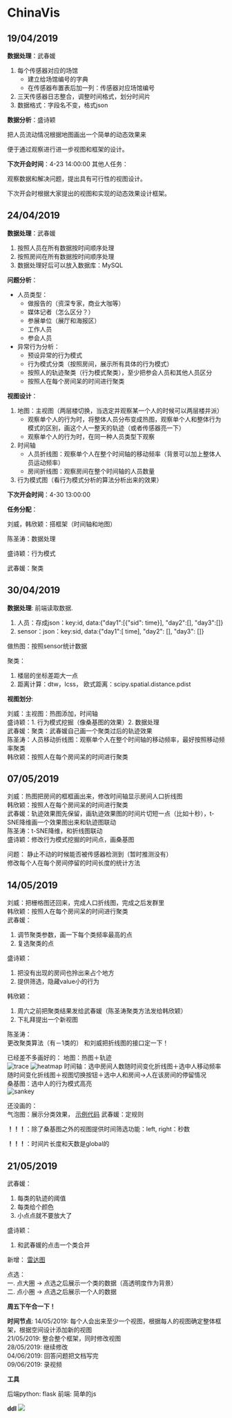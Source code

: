 # ChinaVis

19/04/2019
---
**数据处理**：武春媛

1. 每个传感器对应的场馆
   - 建立给场馆编号的字典
   - 在传感器布置表后加一列：传感器对应场馆编号
2. 三天传感器日志整合，调整时间格式，划分时间片
3. 数据格式：字段名不变，格式json

**数据分析**：盛诗颖

把人员流动情况根据地图画出一个简单的动态效果来

便于通过观察进行进一步视图和框架的设计。

**下次开会时间**：4-23 14:00:00
其他人任务：

观察数据和解决问题，提出具有可行性的视图设计。

下次开会时根据大家提出的视图和实现的动态效果设计框架。

24/04/2019
---
**数据处理**：武春媛

1. 按照人员在所有数据按时间顺序处理
2. 按照房间在所有数据按时间顺序处理
3. 数据处理好后可以放入数据库：MySQL

**问题分析**：

- 人员类型：
  - 做报告的（资深专家，商业大咖等）
  - 媒体记者（怎么区分？）
  - 参展单位（展厅和海报区）
  - 工作人员
  - 参会人员
- 异常行为分析：
  - 预设异常的行为模式
  - 行为模式分类（按照房间，展示所有具体的行为模式）
  - 按照人的轨迹聚类（行为模式聚类），至少把参会人员和其他人员区分
  - 按照人在每个房间呆的时间进行聚类
  
**视图设计**：

1. 地图：主视图（两层楼切换，当选定并观察某一个人的时候可以两层楼并派）
   - 观察单个人的行为时，将整体人员分布变成热图，观察单个人和整体行为模式的区别，画这个人一整天的轨迹（或者传感器亮一下）
   - 观察单个人的行为时，在同一种人员类型下观察
2. 时间轴
   - 人员折线图：观察单个人在整个时间轴的移动频率（背景可以加上整体人员运动频率）
   - 房间折线图：观察房间在整个时间轴的人员数量
3. 行为模式图（看行为模式分析的算法分析出来的效果）

**下次开会时间**：4-30 13:00:00

**任务分配**：

刘威，韩欣颖：搭框架（时间轴和地图）

陈圣涛：数据处理

盛诗颖：行为模式

武春媛：聚类

30/04/2019
---
**数据处理**:
前端读取数据.

1. 人员：存成json：key:id, data:{"day1":[{"sid": time}], "day2":[], "day3":[]}
2. sensor：json：key:sid, data:{"day1":[ time], "day2": [], "day3": []}

做热图：按照sensor统计数据

聚类：

1. 楼层的坐标差距大一点
2. 距离计算：dtw，lcss，
   欧式距离：scipy.spatial.distance.pdist

**视图划分**:

刘威：主视图：热图添加，时间轴 </br>
盛诗颖：1. 行为模式挖掘（像桑基图的效果）2. 数据处理 </br>
武春媛：聚类：武春媛自己画一个聚类过后的轨迹效果 </br>
陈圣涛：人员移动折线图：观察单个人在整个时间轴的移动频率，最好按照移动频率聚类</br>
韩欣颖：按照人在每个房间呆的时间进行聚类</br>

07/05/2019
---
刘威：热图把房间的框框画出来，修改时间轴显示房间人口折线图 </br>
韩欣颖：按照人在每个房间呆的时间进行聚类 </br>
武春媛：轨迹效果图先保留，画轨迹效果图的时间片切短一点（比如十秒），t-SNE降维画一个效果图出来和轨迹图联动 </br>
陈圣涛：t-SNE降维，和折线图联动 </br>
盛诗颖：修改行为模式挖掘的时间点，画桑基图 </br>

问题：
静止不动的时候能否被传感器检测到（暂时推测没有）</br>
修改每个人在每个房间停留的时间长度的统计方法

14/05/2019
---
刘威：把栅格图还回来，完成人口折线图，完成之后发群里</br>
韩欣颖：按照人在每个房间呆的时间进行聚类 </br>
武春媛：
1. 调节聚类参数，画一下每个类频率最高的点</br>
2. 复选聚类的点

盛诗颖：
1. 把没有出现的房间也拎出来占个地方</br>
2. 提供筛选，隐藏value小的行为

韩欣颖：
1. 周六之前把聚类结果发给武春媛（陈圣涛聚类方法发给韩欣颖）</br>
2. 下礼拜提出一个新视图

陈圣涛：</br>
更改聚类算法（有－1类的）
和刘威把折线图的接口定一下！

已经差不多画好的：
地图：热图＋轨迹</br>
![trace](trace.png)
![heatmap](heat.png)
时间轴：选中房间人数随时间变化折线图＋选中人移动频率随时间变化折线图＋视图切换按钮＋选中人和房间->人在该房间的停留情况</br>
桑基图：选中人的行为模式高亮</br>
![sankey](sankey.png)

还没画的：</br>
气泡图：展示分类效果， [示例代码](https://bl.ocks.org/fdlk/076469462d00ba39960f854df9acda56)
武春媛：定规则

**！！！**：除了桑基图之外的视图提供时间筛选功能：left, right：秒数

**！！！**：时间片长度和天数是global的

21/05/2019
---
武春媛：</br>
1. 每类的轨迹的阈值
2. 每类给个颜色
3. 小点点就不要放大了

盛诗颖：</br>
1. 和武春媛的点击一个类合并

新增：
[雷达图](https://www.visualcinnamon.com/2015/10/different-look-d3-radar-chart.html)</br>

点选：</br>
一. 点大圈 -> 点选之后展示一个类的数据（高透明度作为背景）</br>
二. 点小圈 -> 点选之后展示一个人的数据 </br>

**周五下午合一下！**

**时间节点**:
14/05/2019: 每个人会出来至少一个视图，根据每人的视图确定整体框架，根据空间设计添加新的视图</br>
21/05/2019: 整合整个框架，同时修改视图</br>
28/05/2019: 继续修改</br>
04/06/2019: 回答问题把文档写完</br>
09/06/2019: 录视频

**工具**

后端python: flask
前端: 简单的js

**ddl**
![](ddl.png)
